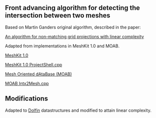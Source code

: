 Front advancing algorithm for detecting the intersection between two meshes
-----
Based on Martin Ganders original algorithm, described in the paper:

[An algorithm for non-matching grid projections with linear complexity](http://archive-ouverte.unige.ch/download/unige:6553/ATTACHMENT01)

Adapted from implementations in MeshKit 1.0 and MOAB.

[MeshKit 1.0](https://trac.mcs.anl.gov/projects/fathom/wiki/MeshKit) 

[MeshKit 1.0 ProjectShell.cpp](http://www.mcs.anl.gov/~fathom/meshkit-docs/html/ProjectShell_8cpp_source.html) 

[Mesh Oriented dAtaBase (MOAB)](http://trac.mcs.anl.gov/projects/ITAPS/wiki/MOAB)

[MOAB Intx2Mesh.cpp](http://www.mcs.anl.gov/~fathom/moab-docs/html/Intx2Mesh_8cpp_source.html)

Modifications
---
Adapted to [Dolfin](https://bitbucket.org/fenics-project/dolfin) datastructures and modified to attain linear complexity.
